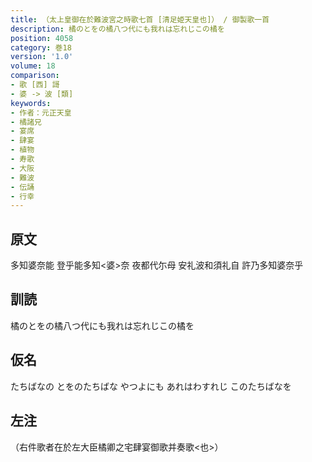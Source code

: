 ```yaml
---
title: （太上皇御在於難波宮之時歌七首 [清足姫天皇也]） / 御製歌一首
description: 橘のとをの橘八つ代にも我れは忘れじこの橘を
position: 4058
category: 巻18
version: '1.0'
volume: 18
comparison:
- 歌 [西] 謌
- 婆 -> 波 [類]
keywords:
- 作者：元正天皇
- 橘諸兄
- 宴席
- 肆宴
- 植物
- 寿歌
- 大阪
- 難波
- 伝誦
- 行幸
---
```


## 原文

多知婆奈能 登乎能多知<婆>奈 夜都代尓母 安礼波和須礼自 許乃多知婆奈乎

## 訓読

橘のとをの橘八つ代にも我れは忘れじこの橘を

## 仮名

たちばなの とをのたちばな やつよにも あれはわすれじ このたちばなを

## 左注

（右件歌者在於左大臣橘卿之宅肆宴御歌并奏歌<也>）
